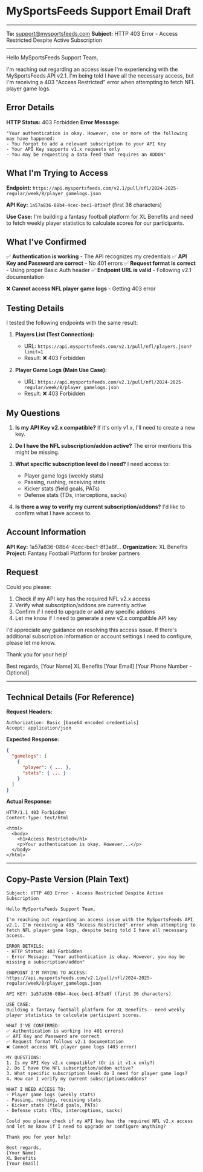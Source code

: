 # MySportsFeeds Support Email Draft

---

**To:** support@mysportsfeeds.com
**Subject:** HTTP 403 Error - Access Restricted Despite Active Subscription

---

Hello MySportsFeeds Support Team,

I'm reaching out regarding an access issue I'm experiencing with the MySportsFeeds API v2.1. I'm being told I have all the necessary access, but I'm receiving a 403 "Access Restricted" error when attempting to fetch NFL player game logs.

## Error Details

**HTTP Status:** 403 Forbidden
**Error Message:**
```
"Your authentication is okay. However, one or more of the following may have happened:
- You forgot to add a relevant subscription to your API Key
- Your API Key supports v1.x requests only
- You may be requesting a data feed that requires an ADDON"
```

## What I'm Trying to Access

**Endpoint:** `https://api.mysportsfeeds.com/v2.1/pull/nfl/2024-2025-regular/week/8/player_gamelogs.json`

**API Key:** `1a57a836-08b4-4cec-bec1-8f3a8f` (first 36 characters)

**Use Case:** I'm building a fantasy football platform for XL Benefits and need to fetch weekly player statistics to calculate scores for our participants.

## What I've Confirmed

✅ **Authentication is working** - The API recognizes my credentials
✅ **API Key and Password are correct** - No 401 errors
✅ **Request format is correct** - Using proper Basic Auth header
✅ **Endpoint URL is valid** - Following v2.1 documentation

❌ **Cannot access NFL player game logs** - Getting 403 error

## Testing Details

I tested the following endpoints with the same result:

1. **Players List (Test Connection):**
   - URL: `https://api.mysportsfeeds.com/v2.1/pull/nfl/players.json?limit=1`
   - Result: ❌ 403 Forbidden

2. **Player Game Logs (Main Use Case):**
   - URL: `https://api.mysportsfeeds.com/v2.1/pull/nfl/2024-2025-regular/week/8/player_gamelogs.json`
   - Result: ❌ 403 Forbidden

## My Questions

1. **Is my API Key v2.x compatible?**
   If it's only v1.x, I'll need to create a new key.

2. **Do I have the NFL subscription/addon active?**
   The error mentions this might be missing.

3. **What specific subscription level do I need?**
   I need access to:
   - Player game logs (weekly stats)
   - Passing, rushing, receiving stats
   - Kicker stats (field goals, PATs)
   - Defense stats (TDs, interceptions, sacks)

4. **Is there a way to verify my current subscription/addons?**
   I'd like to confirm what I have access to.

## Account Information

**API Key:** 1a57a836-08b4-4cec-bec1-8f3a8f...
**Organization:** XL Benefits
**Project:** Fantasy Football Platform for broker partners

## Request

Could you please:
1. Check if my API key has the required NFL v2.x access
2. Verify what subscription/addons are currently active
3. Confirm if I need to upgrade or add any specific addons
4. Let me know if I need to generate a new v2.x compatible API key

I'd appreciate any guidance on resolving this access issue. If there's additional subscription information or account settings I need to configure, please let me know.

Thank you for your help!

Best regards,
[Your Name]
XL Benefits
[Your Email]
[Your Phone Number - Optional]

---

## Technical Details (For Reference)

**Request Headers:**
```
Authorization: Basic [base64 encoded credentials]
Accept: application/json
```

**Expected Response:**
```json
{
  "gamelogs": [
    {
      "player": { ... },
      "stats": { ... }
    }
  ]
}
```

**Actual Response:**
```
HTTP/1.1 403 Forbidden
Content-Type: text/html

<html>
  <body>
    <h1>Access Restricted</h1>
    <p>Your authentication is okay. However...</p>
  </body>
</html>
```

---

## Copy-Paste Version (Plain Text)

```
Subject: HTTP 403 Error - Access Restricted Despite Active Subscription

Hello MySportsFeeds Support Team,

I'm reaching out regarding an access issue with the MySportsFeeds API v2.1. I'm receiving a 403 "Access Restricted" error when attempting to fetch NFL player game logs, despite being told I have all necessary access.

ERROR DETAILS:
- HTTP Status: 403 Forbidden
- Error Message: "Your authentication is okay. However, you may be missing a subscription/addon"

ENDPOINT I'M TRYING TO ACCESS:
https://api.mysportsfeeds.com/v2.1/pull/nfl/2024-2025-regular/week/8/player_gamelogs.json

API KEY: 1a57a836-08b4-4cec-bec1-8f3a8f (first 36 characters)

USE CASE:
Building a fantasy football platform for XL Benefits - need weekly player statistics to calculate participant scores.

WHAT I'VE CONFIRMED:
✅ Authentication is working (no 401 errors)
✅ API Key and Password are correct
✅ Request format follows v2.1 documentation
❌ Cannot access NFL player game logs (403 error)

MY QUESTIONS:
1. Is my API Key v2.x compatible? (Or is it v1.x only?)
2. Do I have the NFL subscription/addon active?
3. What specific subscription level do I need for player game logs?
4. How can I verify my current subscriptions/addons?

WHAT I NEED ACCESS TO:
- Player game logs (weekly stats)
- Passing, rushing, receiving stats
- Kicker stats (field goals, PATs)
- Defense stats (TDs, interceptions, sacks)

Could you please check if my API key has the required NFL v2.x access and let me know if I need to upgrade or configure anything?

Thank you for your help!

Best regards,
[Your Name]
XL Benefits
[Your Email]
```
